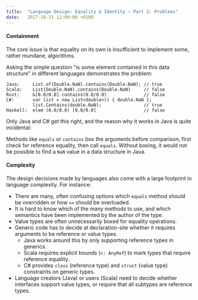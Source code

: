 ```yaml
---
title:  "Language Design: Equality & Identity – Part 2: Problems"
date:   2017-10-31 12:00:00 +0200
---
```


<!--
#### Abstraction

_todo_
-->

#### Containment

The core issue is that equality on its own is insufficient to implement some, rather mundane, algorithms.

Asking the simple question "is some element contained in this data structure" in different languages demonstrates the problem:

```
Java:     List.of(Double.NaN).contains(Double.NaN); // true
Scala:    List(Double.NaN).contains(Double.NaN)     // false
Rust:     &[0.0/0.0].contains(0.0/0.0)              // false
C#:       var list = new List<double>() { double.NaN };
          list.Contains(double.NaN);                // true
Haskell:  elem (0.0/0.0) [0.0/0.0]                  // false
```

Only Java and C# get this right, and the reason why it works in Java is quite incidental:

Methods like `equals` or `contains` box the arguments before comparison, first check for reference equality,
then call `equals`. Without boxing, it would not be possible to find a `NaN` value in a data structure in Java.

#### Complexity

The design decisions made by languages also come with a large footprint in language complexity. For instance:

- There are many, often confusing options which `equals` method should be overridden or how `==` should be overloaded.
- It is hard to know which of the many methods to use, and which semantics have been implemented by the author of the type.
- Value types are often unnecessarily boxed for equality operations.
- Generic code has to decide at declaration-site whether it requires arguments to be reference or value types.
  - Java works around this by only supporting reference types in generics.
  - Scala requires explicit bounds (`<: AnyRef`) to mark types that require reference equality.
  - C# provides `class` (reference type) and `struct` (value type) constraints on generic types.
- Language creators (Java) or users (Scala) need to decide whether interfaces
  support value types, or require that all subtypes are reference types.
